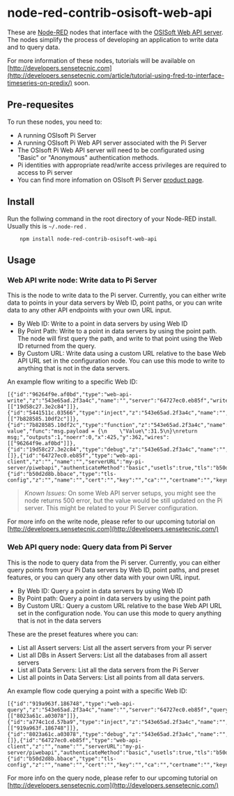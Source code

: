 # node-red-contrib-osisoft-web-api

These are [Node-RED](http://nodered.org) nodes that interface with the [OSISoft Web API server](https://www.osisoft.https://techsupport.osisoft.com/Products/Developer-Technologies/PI-Web-API/Overviewcom/). The nodes simplify the process of developing an application to write data and to query data.

For more information of these nodes, tutorials will be available on [http://developers.sensetecnic.com](http://developers.sensetecnic.com/article/tutorial-using-fred-to-interface-timeseries-on-predix/) soon.


## Pre-requesites

To run these nodes, you need to:

   * A running OSIsoft Pi Server
   * A running OSIsoft Pi Web API server associated with the Pi Server
   * The OSIsoft Pi Web API server will need to be configurated using "Basic" or "Anonymous" authentication methods. 
   * Pi identities with appropriate read/write access privileges are required to access to Pi server 
   * You can find more infomation on OSIsoft Pi Server [product page](https://techsupport.osisoft.com/Products/PI-Server). 

## Install

Run the follwing command in the root directory of your Node-RED install.
Usually this is `~/.node-red` .
```
    npm install node-red-contrib-osisoft-web-api
```

## Usage

### Web API write node: Write data to Pi Server

This is the node to write data to the Pi server. Currently, you can either write data to points in your data servers by Web ID, point paths, or you can write data to any other API endpoints with your own URL input.

  * By Web ID: Write to a point in data servers by using Web ID
  * By Point Path: Write to a point in data servers by using the point path. The node will first query the path, and write to that point using the Web ID returned from the query.
  * By Custom URL: Write data using a custom URL relative to the base Web API URL set in the configuration node. You can use this mode to write to anything that is not in the data servers.

An example flow writing to a specific Web ID:
```
[{"id":"96264f9e.af0bd","type":"web-api-write","z":"543e65ad.2f3a4c","name":"","server":"64727ec0.eb85f","writeMethod":"webId","webId":"P0RBbjFMMXuUivIEAgCXqPnADwAAAARUMyQU1BWi05SEVKVlRMXEtIT1VfUkVMQVRJVkVfSFVNSURJVFk","requestMethod":"POST","x":585,"y":381,"wires":[["19d58c27.3e2c84"]]},{"id":"5441511c.03566","type":"inject","z":"543e65ad.2f3a4c","name":"","topic":"","payload":"","payloadType":"date","repeat":"","crontab":"","once":false,"x":258,"y":338,"wires":[["7b828585.10df2c"]]},{"id":"7b828585.10df2c","type":"function","z":"543e65ad.2f3a4c","name":"post value","func":"msg.payload = {\n    \"Value\":31.5\n}\nreturn msg;","outputs":1,"noerr":0,"x":425,"y":362,"wires":[["96264f9e.af0bd"]]},{"id":"19d58c27.3e2c84","type":"debug","z":"543e65ad.2f3a4c","name":"","active":true,"console":"false","complete":"true","x":771,"y":356,"wires":[]},{"id":"64727ec0.eb85f","type":"web-api-client","z":"","name":"","serverURL":"my-pi-server/piwebapi","authenticateMethod":"basic","usetls":true,"tls":"b50d2d8b.bbace"},{"id":"b50d2d8b.bbace","type":"tls-config","z":"","name":"","cert":"","key":"","ca":"","certname":"","keyname":"","caname":"","verifyservercert":false}]
```


>*Known Issues:* On some Web API server setups, you might see the node returns 500 error, but the value would be still updated on the Pi server. This might be related to your Pi Server configuration.

For more info on the write node, please refer to our upcoming tutorial on [http://developers.sensetecnic.com](http://developers.sensetecnic.com/)


### Web API query node: Query data from Pi Server

This is the node to query data from the Pi server. Currently, you can either query points from your Pi Data servers by Web ID, point paths, and preset features, or you can query any other data with your own URL input. 

  * By Web ID: Query a point in data servers by using Web ID
  * By Point path: Query a point in data servers by using the point path
  * By Custom URL: Query a custom URL relative to the base Web API URL set in the configuration node. You can use this mode to query anything that is not in the data servers

These are the preset features where you can:

  * List all Assert servers: List all the assert servers from your Pi server
  * List all DBs in Assert Servers: List all the databases from all assert servers
  * List all Data Servers: List all the data servers from the Pi Server
  * List all points in Data Servers: List all points from all data servers.

An example flow code querying a point with a specific Web ID:
  ```
  [{"id":"919a963f.186748","type":"web-api-query","z":"543e65ad.2f3a4c","name":"","server":"64727ec0.eb85f","queryMethod":"webId","webId":"P0RBbjFMMXuUivIEAgCXqPnADwAAAARUMyQU1BWi05SEVKVlRMXEtIT1VfUkVMQVRJVkVfSFVNSURJVFk","dataType":"self","customUrl":"","x":359,"y":173,"wires":[["8023a61c.a03078"]]},{"id":"a774c1cd.57ba9","type":"inject","z":"543e65ad.2f3a4c","name":"","topic":"","payload":"","payloadType":"date","repeat":"","crontab":"","once":false,"x":162,"y":164,"wires":[["919a963f.186748"]]},{"id":"8023a61c.a03078","type":"debug","z":"543e65ad.2f3a4c","name":"","active":true,"console":"false","complete":"true","x":529,"y":170,"wires":[]},{"id":"64727ec0.eb85f","type":"web-api-client","z":"","name":"","serverURL":"my-pi-server/piwebapi","authenticateMethod":"basic","usetls":true,"tls":"b50d2d8b.bbace"},{"id":"b50d2d8b.bbace","type":"tls-config","z":"","name":"","cert":"","key":"","ca":"","certname":"","keyname":"","caname":"","verifyservercert":false}]
  ```

For more info on the query node, please refer to our upcoming tutorial on [http://developers.sensetecnic.com](http://developers.sensetecnic.com/)


